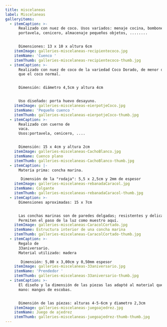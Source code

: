 ```yaml
---
title: miscelaneas
label: Miscelaneas
galleryitems:
  - itemCaption: >-
      Realizado con nuez de coco. Usos variados: menaje cocina, bombonera,
      portavela, cenicero, almacenaje pequeños objetos, ........ 


      Dimensiones: 13 x 10 x altura 6cm
    itemImage: galleries-miscelaneas-recipientecoco.jpg
    itemName: 'Cuenco '
    itemThumb: galleries-miscelaneas-recipientecoco-thumb.jpg
  - itemCaption: >-
      Realizado con nuez de coco de la variedad Coco Dorado, de menor dimensión
      que el coco normal.  


      Dimensión: diámetro 4,5cm y altura 4cm


      Uso diseñado: porta huevo desayuno.
    itemImage: galleries-miscelaneas-eierpotjeCoco.jpg
    itemName: 'Pequeño cuenco '
    itemThumb: galleries-miscelaneas-eierpotjeCoco-thumb.jpg
  - itemCaption: >-
      Realizado con cuerno de
      vaca.                                                       
      Usos:portavela, cenicero, ....   


      Dimensión: 15 x 4cm y altura 2cm
    itemImage: galleries-miscelaneas-CachoBlanco.jpg
    itemName: Cuenco plano
    itemThumb: galleries-miscelaneas-CachoBlanco-thumb.jpg
  - itemCaption: |-
      Materia prima: concha marina. 

       Dimensión de la "rodaja": 5,5 x 2,5cm y 2mm de espesor
    itemImage: galleries-miscelaneas-rebanadaCaracol.jpg
    itemName: Colgante
    itemThumb: galleries-miscelaneas-rebanadaCaracol-thumb.jpg
  - itemCaption: >-
      Dimensiones aproximadas: 15 x 7cm


      Las conchas marinas son de paredes delgadas; resistentes y delicadas.
      Permiten el paso de la luz como muestro aquí.
    itemImage: galleries-miscelaneas-CaracolCortado.jpg
    itemName: Estructura interior de una concha marina
    itemThumb: galleries-miscelaneas-CaracolCortado-thumb.jpg
  - itemCaption: >-
      Regalo de
      33aniversario.                                                                                    
      Material utilizado: madera 

       Dimensión: 5,00 x 3,00cm y 0,50mm espesor
    itemImage: galleries-miscelaneas-33aniversario.jpg
    itemName: 'Prendedor '
    itemThumb: galleries-miscelaneas-33aniversario-thumb.jpg
  - itemCaption: >-
      El diseño y la dimensión de las piezas las adapté al material que tuve a
      mano: mangos de escobas.


      Dimensión de las piezas: alturas 4-5-6cm y diametro 2,3cm
    itemImage: galleries-miscelaneas-juegoajedrez.jpg
    itemName: Juego de ajedrez
    itemThumb: galleries-miscelaneas-juegoajedrez-thumb-thumb.jpg
---
```


